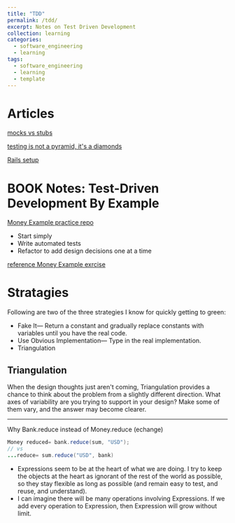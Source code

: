 ```yaml
---
title: "TDD"
permalink: /tdd/
excerpt: Notes on Test Driven Development
collection: learning
categories:
  - software_engineering
  - learning
tags:
  - software_engineering
  - learning
  - template
---
```

# Articles

[mocks vs stubs](https://martinfowler.com/articles/mocksArentStubs.html#TheDifferenceBetweenMocksAndStubs)

[testing is not a pyramid, it's a diamonds](https://yakshave.simplecast.com/episodes/7)

[Rails setup](https://evilmartians.com/chronicles/system-of-a-test-setting-up-end-to-end-rails-testing)

# BOOK Notes: Test-Driven Development By Example

[Money Example practice repo](https://github.com/friendlyantz/test-driven-development-by-example)
- Start simply  
- Write automated tests  
- Refactor to add design decisions one at a time

[reference Money Example exrcise](https://github.com/hvaldecantos/tddbyexample-money)

# Stratagies

Following are two of the three strategies I know for quickly getting to green:

- Fake It— Return a constant and gradually replace constants with variables until you have the real code.
- Use Obvious Implementation— Type in the real implementation.
- Triangulation
## Triangulation

When the design thoughts just aren't coming, Triangulation provides a chance to think about the problem from a slightly different direction. What axes of variability are you trying to support in your design? Make some of them vary, and the answer may become clearer.

---

Why Bank.reduce instead of Money.reduce (echange)
```java
Money reduced= bank.reduce(sum, "USD");
// vs
...reduce= sum.reduce("USD", bank)

```
	
- Expressions seem to be at the heart of what we are doing. I try to keep the objects at the heart as ignorant of the rest of the world as possible, so they stay flexible as long as possible (and remain easy to test, and reuse, and understand). 
- I can imagine there will be many operations involving Expressions. If we add every operation to Expression, then Expression will grow without limit.
